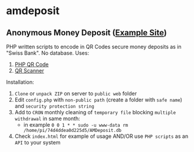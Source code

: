 # amdeposit
## Anonymous Money Deposit ([Example Site](https://zygtech.pl/amdeposit/))

PHP written scripts to encode in QR Codes secure money deposits as in "Swiss Bank". No database. Uses:

1. [PHP QR Code](http://phpqrcode.sourceforge.net/)
2. [QR Scanner](https://nimiq.github.io/qr-scanner/)

Installation:
1. `Clone` or `unpack ZIP` on server to `public web` folder
2. Edit `config.php` with `non-public path` (create a folder with `safe name`) and `security protection string`
3. Add to `CRON` monthly cleaning of `temporary file` blocking `multiple withdrawal` in same month:
    + in example `0 0 1 * * sudo -u www-data rm /home/pi/74d4ddea0d225d5/AMDeposit.db`
4. Check `index.html` for example of usage AND/OR use `PHP scripts` as an `API` to your system
